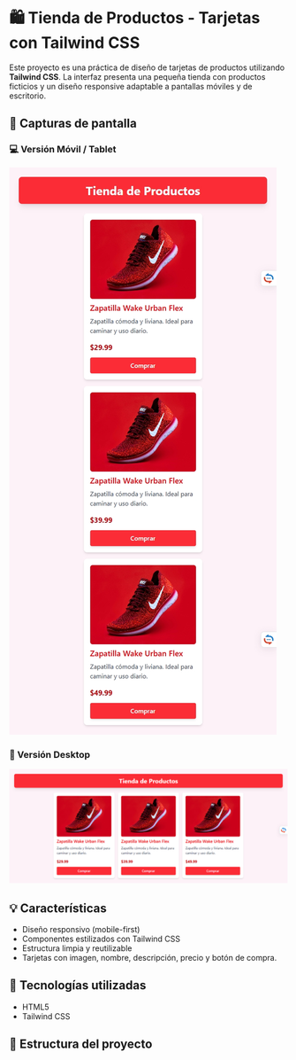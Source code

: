 # 🛍️ Tienda de Productos - Tarjetas con Tailwind CSS

Este proyecto es una práctica de diseño de tarjetas de productos utilizando **Tailwind CSS**. La interfaz presenta una pequeña tienda con productos ficticios y un diseño responsive adaptable a pantallas móviles y de escritorio.

## 📸 Capturas de pantalla

### 💻 Versión Móvil / Tablet
![Preview](img/captura1.png) 

### 📱 Versión Desktop 
![Preview](img/captura2.png)

## 💡 Características

- Diseño responsivo (mobile-first)
- Componentes estilizados con Tailwind CSS
- Estructura limpia y reutilizable
- Tarjetas con imagen, nombre, descripción, precio y botón de compra.

## 🧰 Tecnologías utilizadas

- HTML5
- Tailwind CSS

## 📁 Estructura del proyecto

